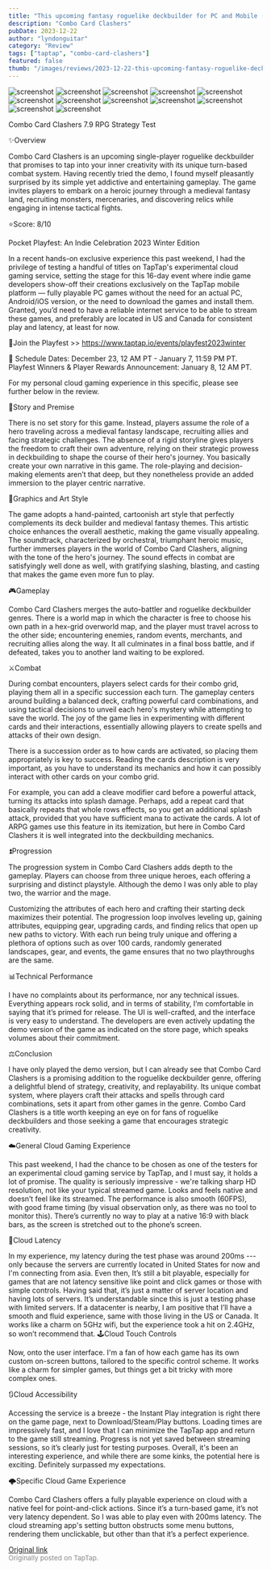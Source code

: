 ```yaml
---
title: "This upcoming fantasy roguelike deckbuilder for PC and Mobile (Cloud) is fire | Combo Card Clashers"
description: "Combo Card Clashers"
pubDate: 2023-12-22
author: "lyndonguitar"
category: "Review"
tags: ["taptap", "combo-card-clashers"]
featured: false
thumb: "/images/reviews/2023-12-22-this-upcoming-fantasy-roguelike-deckbuilder-for-pc-and-mobile-cloud-is-fire--combo-card-c-0.avif"
---
```


<div class="gallery">
  <img src="/images/reviews/2023-12-22-this-upcoming-fantasy-roguelike-deckbuilder-for-pc-and-mobile-cloud-is-fire--combo-card-c-0.avif" alt="screenshot" />
  <img src="/images/reviews/2023-12-22-this-upcoming-fantasy-roguelike-deckbuilder-for-pc-and-mobile-cloud-is-fire--combo-card-c-1.avif" alt="screenshot" />
  <img src="/images/reviews/2023-12-22-this-upcoming-fantasy-roguelike-deckbuilder-for-pc-and-mobile-cloud-is-fire--combo-card-c-2.avif" alt="screenshot" />
  <img src="/images/reviews/2023-12-22-this-upcoming-fantasy-roguelike-deckbuilder-for-pc-and-mobile-cloud-is-fire--combo-card-c-3.avif" alt="screenshot" />
  <img src="/images/reviews/2023-12-22-this-upcoming-fantasy-roguelike-deckbuilder-for-pc-and-mobile-cloud-is-fire--combo-card-c-4.avif" alt="screenshot" />
  <img src="/images/reviews/2023-12-22-this-upcoming-fantasy-roguelike-deckbuilder-for-pc-and-mobile-cloud-is-fire--combo-card-c-5.avif" alt="screenshot" />
  <img src="/images/reviews/2023-12-22-this-upcoming-fantasy-roguelike-deckbuilder-for-pc-and-mobile-cloud-is-fire--combo-card-c-6.avif" alt="screenshot" />
  <img src="/images/reviews/2023-12-22-this-upcoming-fantasy-roguelike-deckbuilder-for-pc-and-mobile-cloud-is-fire--combo-card-c-7.avif" alt="screenshot" />
  <img src="/images/reviews/2023-12-22-this-upcoming-fantasy-roguelike-deckbuilder-for-pc-and-mobile-cloud-is-fire--combo-card-c-8.avif" alt="screenshot" />
  <img src="/images/reviews/2023-12-22-this-upcoming-fantasy-roguelike-deckbuilder-for-pc-and-mobile-cloud-is-fire--combo-card-c-9.avif" alt="screenshot" />
  <img src="/images/reviews/2023-12-22-this-upcoming-fantasy-roguelike-deckbuilder-for-pc-and-mobile-cloud-is-fire--combo-card-c-10.avif" alt="screenshot" />
  <img src="/images/reviews/2023-12-22-this-upcoming-fantasy-roguelike-deckbuilder-for-pc-and-mobile-cloud-is-fire--combo-card-c-11.avif" alt="screenshot" />
</div>

Combo Card Clashers
7.9
RPG
Strategy
Test

✨Overview

Combo Card Clashers is an upcoming single-player roguelike deckbuilder that promises to tap into your inner creativity with its unique turn-based combat system. Having recently tried the demo, I found myself pleasantly surprised by its simple yet addictive and entertaining gameplay. The game invites players to embark on a heroic journey through a medieval fantasy land, recruiting monsters, mercenaries, and discovering relics while engaging in intense tactical fights.

⭐️Score: 8/10

Pocket Playfest: An Indie Celebration 2023 Winter Edition

In a recent hands-on exclusive experience this past weekend, I had the privilege of testing a handful of titles on TapTap's experimental cloud gaming service, setting the stage for this 16-day event where indie game developers show-off their creations exclusively on the TapTap mobile platform — fully playable PC games without the need for an actual PC, Android/iOS version, or the need to download the games and install them.  Granted, you’d need to have a reliable internet service to be able to stream these games, and preferably are located in US and Canada for consistent play and latency, at least for now.

🔗Join the Playfest >>
https://www.taptap.io/events/playfest2023winter

📅 Schedule
Dates: December 23, 12 AM PT - January 7, 11:59 PM PT.
Playfest Winners & Player Rewards Announcement: January 8, 12 AM PT.

For my personal cloud gaming experience in this specific, please see further below in the review.

📖Story and Premise

There is no set story for this game. Instead, players assume the role of a hero traveling across a medieval fantasy landscape, recruiting allies and facing strategic challenges. The absence of a rigid storyline gives players the freedom to craft their own adventure, relying on their strategic prowess in deckbuilding to shape the course of their hero's journey. You basically create your own narrative in this game. The role-playing and decision-making elements aren’t that deep, but they nonetheless provide an added immersion to the player centric narrative.

🎨Graphics and Art Style

The game adopts a hand-painted, cartoonish art style that perfectly complements its deck builder and medieval fantasy themes. This artistic choice enhances the overall aesthetic, making the game visually appealing. The soundtrack, characterized by orchestral, triumphant heroic music, further immerses players in the world of Combo Card Clashers, aligning with the tone of the hero's journey. The sound effects in combat are satisfyingly well done as well, with gratifying slashing, blasting, and casting that makes the game even more fun to play.

🎮Gameplay

Combo Card Clashers merges the auto-battler and roguelike deckbuilder genres. There is a world map in which the character is free to choose his own path in a hex-grid overworld map, and the player must travel across to the other side; encountering enemies, random events, merchants, and recruiting allies along the way. It all culminates in a final boss battle, and if defeated, takes you to another land waiting to be explored.

⚔️Combat

During combat encounters, players select cards for their combo grid, playing them all in a specific succession each turn. The gameplay centers around building a balanced deck, crafting powerful card combinations, and using tactical decisions to unveil each hero's mystery while attempting to save the world. The joy of the game lies in experimenting with different cards and their interactions, essentially allowing players to create spells and attacks of their own design.

There is a succession order as to how cards are activated, so placing them appropriately is key to success. Reading the cards description is very important, as you have to understand its mechanics and how it can possibly interact with other cards on your combo grid.

For example, you can add a cleave modifier card before a powerful attack, turning its attacks into splash damage. Perhaps, add a repeat card that basically repeats that whole rows effects, so you get an additional splash attack, provided that you have sufficient mana to activate the cards. A lot of ARPG games use this feature in its itemization, but here in Combo Card Clashers it is well integrated into the deckbuilding mechanics.

⏫Progression

The progression system in Combo Card Clashers adds depth to the gameplay. Players can choose from three unique heroes, each offering a surprising and distinct playstyle. Although the demo I was only able to play two, the warrior and the mage.

Customizing the attributes of each hero and crafting their starting deck maximizes their potential. The progression loop involves leveling up, gaining attributes, equipping gear, upgrading cards, and finding relics that open up new paths to victory. With each run being truly unique and offering a plethora of options such as over 100 cards, randomly generated landscapes, gear, and events, the game ensures that no two playthroughs are the same.

📊Technical Performance

I have no complaints about its performance, nor any technical issues. Everything appears rock solid, and in terms of stability, I’m comfortable in saying that it’s primed for release. The UI is well-crafted, and the interface is very easy to understand. The developers are even actively updating the demo version of the game as indicated on the store page, which speaks volumes about their commitment.

⚖️Conclusion

I have only played the demo version, but I can already see that Combo Card Clashers is a promising addition to the roguelike deckbuilder genre, offering a delightful blend of strategy, creativity, and replayability. Its unique combat system, where players craft their attacks and spells through card combinations, sets it apart from other games in the genre. Combo Card Clashers is a title worth keeping an eye on for fans of roguelike deckbuilders and those seeking a game that encourages strategic creativity.

☁️General Cloud Gaming Experience

This past weekend, I had the chance to be chosen as one of the testers for an experimental cloud gaming service by TapTap, and I must say, it holds a lot of promise. The quality is seriously impressive - we're talking sharp HD resolution, not like your typical streamed game. Looks and feels native and doesn’t feel like its streamed. The performance is also smooth (60FPS), with good frame timing (by visual observation only, as there was no tool to monitor this). There’s currently no way to play at a native 16:9 with black bars, as the screen is stretched out to the phone’s screen.

📶Cloud Latency

In my experience, my latency during the test phase was around 200ms --- only because the servers are currently located in United States for now and I'm connecting from asia. Even then, It’s still a bit playable, especially for games that are not latency sensitive like point and click games or those with simple controls. Having said that, it’s just a matter of server location and having lots of servers. It’s understandable since this is just a testing phase with limited servers. If a datacenter is nearby, I am positive that I’ll have a smooth and fluid experience, same with those living in the US or Canada. It works like a charm on 5GHz wifi, but the experience took a hit on 2.4GHz, so won’t recommend that.
🕹Cloud Touch Controls

Now, onto the user interface. I'm a fan of how each game has its own custom on-screen buttons, tailored to the specific control scheme. It works like a charm for simpler games, but things get a bit tricky with more complex ones.

🔃Cloud Accessibility

Accessing the service is a breeze - the Instant Play integration is right there on the game page, next to Download/Steam/Play buttons.  Loading times are impressively fast, and I love that I can minimize the TapTap app and return to the game still streaming. Progress is not yet saved between streaming sessions, so it’s clearly just for testing purposes. Overall, it's been an interesting experience, and while there are some kinks, the potential here is exciting. Definitely surpassed my expectations.

🌩Specific Cloud Game Experience

Combo Card Clashers offers a fully playable experience on cloud with a native feel for point-and-click actions. Since it’s a turn-based game, it’s not very latency dependent. So I was able to play even with 200ms latency. The cloud streaming app's setting button obstructs some menu buttons, rendering them unclickable, but other than that it’s a perfect experience.

[Original link](https://www.taptap.io/post/6654033)<br><span style="font-size: 0.95em; color: #888;">Originally posted on TapTap.</span>
